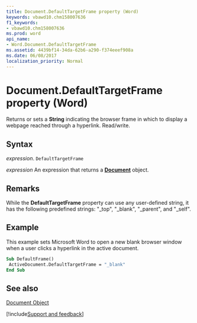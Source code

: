 ```yaml
---
title: Document.DefaultTargetFrame property (Word)
keywords: vbawd10.chm158007636
f1_keywords:
- vbawd10.chm158007636
ms.prod: word
api_name:
- Word.Document.DefaultTargetFrame
ms.assetid: 4439bf14-34da-62b6-a290-f374eeef908a
ms.date: 06/08/2017
localization_priority: Normal
---
```



# Document.DefaultTargetFrame property (Word)

Returns or sets a  **String** indicating the browser frame in which to display a webpage reached through a hyperlink. Read/write.


## Syntax

_expression_. `DefaultTargetFrame`

 _expression_ An expression that returns a **[Document](Word.Document.md)** object.


## Remarks

While the  **DefaultTargetFrame** property can use any user-defined string, it has the following predefined strings: "_top", "_blank", "_parent", and "_self".


## Example

This example sets Microsoft Word to open a new blank browser window when a user clicks a hyperlink in the active document.


```vb
Sub DefaultFrame() 
 ActiveDocument.DefaultTargetFrame = "_blank" 
End Sub
```


## See also


[Document Object](Word.Document.md)

[!include[Support and feedback](~/includes/feedback-boilerplate.md)]
